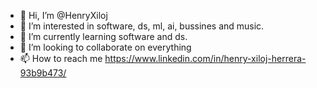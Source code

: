 - 👋 Hi, I’m @HenryXiloj
- 👀 I’m interested in software, ds, ml, ai, bussines and music. 
- 🌱 I’m currently learning software and ds.
- 💞️ I’m looking to collaborate on everything
- 📫 How to reach me https://www.linkedin.com/in/henry-xiloj-herrera-93b9b473/

<!---
HenryXiloj/HenryXiloj is a ✨ special ✨ repository because its `README.md` (this file) appears on your GitHub profile.
You can click the Preview link to take a look at your changes.
--->
